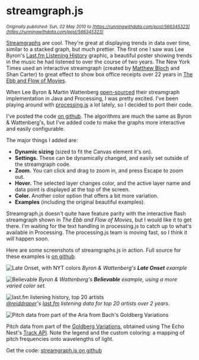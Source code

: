# streamgraph.js

*<sub>Originally published: Sun, 02 May 2010 to [https://runningwithdata.com/post/566345323](https://runningwithdata.com/post/566345323)</sub>*


[Streamgraphs](http://leebyron.com/streamgraph/) are cool. They're great at displaying trends in data over time, similar to a stacked graph, but much prettier. The first one I saw was Lee Byron's [Last.fm Listening History](http://www.vislives.com/2011/10/visualizing-lastfm-listening-history.html) graphic, a beautiful poster showing trends in the music he had listened to over the course of two years. The New York Times used an interactive streamgraph (created by [Matthew Bloch](https://twitter.com/grammata) and Shan Carter) to great effect to show box office receipts over 22 years in [The Ebb and Flow of Movies](http://www.nytimes.com/interactive/2008/02/23/movies/20080223_REVENUE_GRAPHIC.html).
   
When Lee Byron &amp; Martin Wattenberg [open-sourced](http://github.com/leebyron/streamgraph_generator) their streamgraph implementation in Java and Processing, I was pretty excited. I've been playing around with [processing.js](https://github.com/processing-js/processing-js) a lot lately, so I decided to port their code. 
   
I've posted the code [on github](https://github.com/jsundram/streamgraph.js). The algorithms are much the same as Byron &amp; Wattenberg's, but I've added code to make the graphs more interactive and easily configurable. 
   
The major things I added are:
* **Dynamic sizing** (sized to fit the Canvas element it's on).
* **Settings.** These can be dynamically changed, and easily set outside of the streamgraph code.
* **Zoom.** You can click and drag to zoom in, and press Escape to zoom out.
* **Hover.** The selected layer changes color, and the active layer name and data point is displayed at the top of the screen.
* **Color.** Another color option that offers a bit more variation.
* **Examples** (including the original beautiful examples).

Streamgraph.js doesn't quite have feature parity with the interactive flash streamgraph shown in *The Ebb and Flow of Movies*, but I would like it to get there. I'm waiting for the text handling in processing.js to catch up to what's available in Processing. The processing.js team is moving fast, so I think it will happen soon.
   
Here are some screenshots of streamgraphs.js in action. Full source for these examples is [on github](https://github.com/jsundram/streamgraph.js).
   
![Late Onset, with NYT colors](https://raw.githubusercontent.com/jsundram/streamgraph.js/master/examples/screenshots/late_onset.png)
*Byron &amp; Wattenberg's **Late Onset** example*
   
![Believable](https://raw.githubusercontent.com/jsundram/streamgraph.js/master/examples/screenshots/believable.png)
 *Byron &amp; Wattenberg's **Believable** example, using a more varied color set.*
   
![last.fm listening history, top 20 artists](https://raw.githubusercontent.com/jsundram/streamgraph.js/master/examples/screenshots/lastfm.png)   
*[@reiddraper](http://twitter.com/reiddraper)'s [last.fm](http://www.last.fm/user/PumaReid) listening data for top 20 artists over 2 years.*
   
![Pitch data from part of the Aria from Bach's Goldberg Variations](https://raw.githubusercontent.com/jsundram/streamgraph.js/master/examples/screenshots/aria.png)
  
Pitch data from part of the [Goldberg Variations](https://vimeo.com/2671233), obtained using The Echo Nest's [Track API](https://developer.spotify.com/documentation/web-api/reference/#endpoint-get-audio-analysis)</a>. Note the legend and the custom coloring: a mapping of pitch frequencies onto wavelengths of light.
   
Get the code: [streamgraph.js on github](https://github.com/jsundram/streamgraph.js)
